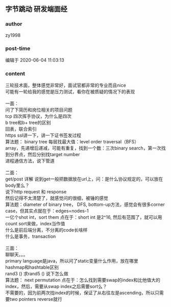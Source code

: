 ## 字节跳动 研发端面经
### author 
zy1998
### post-time 

编辑于  2020-06-04 11:03:13
### content 
<div class="post-topic-des nc-post-content">
 <div>
  三轮技术面，整体感觉非常好，面试官都非常的专业而且nice
 </div>
 <div>
  可能有一轮给我的感觉是压力测试，看你在被质疑的情况下的表现
 </div>
 <div>
  <br/>
 </div>
 <div>
  一面：
 </div>
 <div>
  问了下简历和岗位相关的项目问题
 </div>
 <div>
  tcp 四次挥手协议，为什么是四次
 </div>
 <div>
  b tree和b+ tree的区别
 </div>
 <div>
  回表，联合索引
 </div>
 <div>
  https ssl讲一下，讲一下证书签发过程
 </div>
 <div>
  算法题： binary tree 每层找最大值：level order traversal（BFS）
 </div>
 <div>
  array，先递增后递减，可能有重复，找到一个数：三次binary search，第一次找到分界点，然后分别找target number
 </div>
 <div>
  进程通信方法，说下管道
 </div>
 <div>
  <br/>
 </div>
 <div>
  二面：
 </div>
 <div>
  get/post 详解 说到get一般把数据放在url上，问：是什么协议规定的，可以放在body里么？
 </div>
 <div>
  说下http request 和 response
 </div>
 <div>
  然后记得不太清楚了，就感觉问的很细，被锤的感觉
 </div>
 <div>
  算法题：diameter of binary tree， DFS, bottom-up方法，感觉会有很多corner case，但其实点就在于：edges=nodes-1
 </div>
 <div>
  一亿个shot int，sort them 点在于：short int 是2^16, 然后有范围了，就可以用count sort来做，index当作值
 </div>
 <div>
  什么是前后端分离，不分离的code长啥样
 </div>
 <div>
  什么是事务，transaction
 </div>
 <div>
  <br/>
 </div>
 <div>
  三面：
 </div>
 <div>
  聊聊天。。。
 </div>
 <div>
  primary language是java，所以问了static变量什么作用，放在哪里
 </div>
 <div>
  hashmap和hashtable区别
 </div>
 <div>
  rand3 () 求rand5 () 说下怎么做
 </div>
 <div>
  算法题： next permutation 点在于：怎么找到需要swap的index和比他值大的index，然后，需要从swap index之后需要sort么？
 </div>
 <div>
  不需要的，因为前两次找index的时候，保证了从右往左是ascending，所以只需要two pointers reverse就行
 </div>
 <div>
  <br/>
 </div>
</div>
